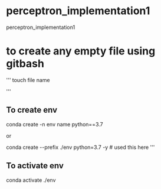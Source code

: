 # perceptron_implementation1
perceptron_implementation1


# to create any empty file using gitbash
'''
touch file name

'''

## To create env

conda create -n env name python==3.7

or 

conda create --prefix ./env python=3.7 -y  # used this here 
'''

## To activate env
conda activate ./env

